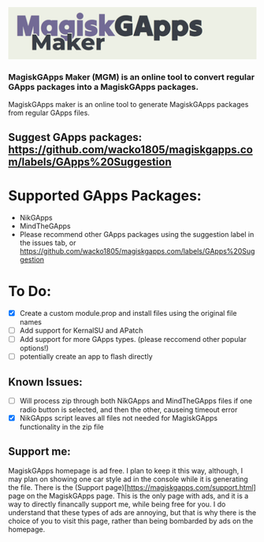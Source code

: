 ![alt text](https://raw.githubusercontent.com/wacko1805/wacko1805/main/MGM-LOGO-TEXT.png "Logo Title Text 1")
### MagiskGApps Maker (MGM) is an online tool to convert regular GApps packages into a MagiskGApps packages. 

MagiskGApps maker is an online tool to generate MagiskGApps packages from regular GApps files.
## Suggest GApps packages: https://github.com/wacko1805/magiskgapps.com/labels/GApps%20Suggestion
# Supported GApps Packages:
- NikGApps
- MindTheGApps
- Please recommend other GApps packages using the suggestion label in the issues tab, or https://github.com/wacko1805/magiskgapps.com/labels/GApps%20Suggestion
# To Do:
- [x] Create a custom module.prop and install files using the original file names
- [ ] Add support for KernalSU and APatch
- [ ] Add support for more GApps types. (please reccomend other popular options!)
- [ ] potentially create an app to flash directly
## Known Issues:
- [ ] Will process zip through both NikGApps and MindTheGApps files if one radio button is selected, and then the other, causeing timeout error
- [x] NikGApps script leaves all files not needed for MagiskGApps functionality in the zip file

## Support me:
MagiskGApps homepage is ad free. I plan to keep it this way, although, I may plan on showing one car style ad in the console while it is generating the file. 
There is the (Support page)[https://magiskgapps.com/support.html] page on the MagiskGApps page. This is the only page with ads, and it is a way to directly financally support me, while being free for you. I do understand that these types of ads are annoying, but that is why there is the choice of you to visit this page, rather than being bombarded by ads on the homepage.
